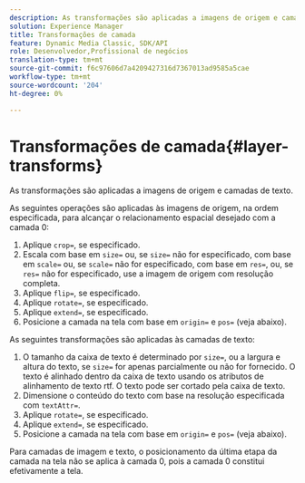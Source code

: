 ```yaml
---
description: As transformações são aplicadas a imagens de origem e camadas de texto.
solution: Experience Manager
title: Transformações de camada
feature: Dynamic Media Classic, SDK/API
role: Desenvolvedor,Profissional de negócios
translation-type: tm+mt
source-git-commit: f6c97606d7a4209427316d7367013ad9585a5cae
workflow-type: tm+mt
source-wordcount: '204'
ht-degree: 0%

---
```



# Transformações de camada{#layer-transforms}

As transformações são aplicadas a imagens de origem e camadas de texto.

As seguintes operações são aplicadas às imagens de origem, na ordem especificada, para alcançar o relacionamento espacial desejado com a camada 0:

1. Aplique `crop=`, se especificado.
1. Escala com base em `size=` ou, se `size=` não for especificado, com base em `scale=` ou, se `scale=` não for especificado, com base em `res=`, ou, se `res=` não for especificado, use a imagem de origem com resolução completa.
1. Aplique `flip=`, se especificado.
1. Aplique `rotate=`, se especificado.
1. Aplique `extend=`, se especificado.
1. Posicione a camada na tela com base em `origin=` e `pos=` (veja abaixo).

As seguintes transformações são aplicadas às camadas de texto:

1. O tamanho da caixa de texto é determinado por `size=`, ou a largura e altura do texto, se `size=` for apenas parcialmente ou não for fornecido. O texto é alinhado dentro da caixa de texto usando os atributos de alinhamento de texto rtf. O texto pode ser cortado pela caixa de texto.
1. Dimensione o conteúdo do texto com base na resolução especificada com `textAttr=`.
1. Aplique `rotate=`, se especificado.
1. Aplique `extend=`, se especificado.
1. Posicione a camada na tela com base em `origin=` e `pos=` (veja abaixo).

Para camadas de imagem e texto, o posicionamento da última etapa da camada na tela não se aplica à camada 0, pois a camada 0 constitui efetivamente a tela.
